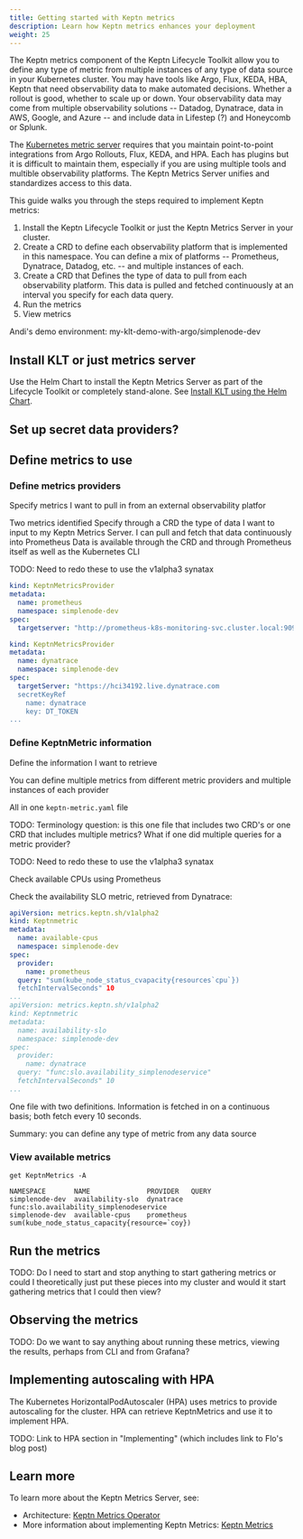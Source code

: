 ```yaml
---
title: Getting started with Keptn metrics
description: Learn how Keptn metrics enhances your deployment
weight: 25
---
```


The Keptn metrics component of the Keptn Lifecycle Toolkit
allow you to define any type of metric
from multiple instances of any type of data source in your Kubernetes cluster.
You may have tools like Argo, Flux, KEDA, HBA, Keptn
that need observability data to make automated decisions.
Whether a rollout is good, whether to scale up or down.
Your observability data may come
from multiple observability solutions --
Datadog, Dynatrace, data in AWS, Google, and Azure --
and include data in Lifestep (?) and Honeycomb or Splunk.

The [Kubernetes metric server](https://github.com/kubernetes-sigs/metrics-server)
requires that you maintain point-to-point integrations
from Argo Rollouts, Flux, KEDA, and HPA.
Each has plugins but it is difficult to maintain them,
especially if you are using multiple tools
and multible observability platforms.
The Keptn Metrics Server unifies and standardizes access to this data.

This guide walks you through the steps required
to implement Keptn metrics:

1. Install the Keptn Lifecycle Toolkit
   or just the Keptn Metrics Server in your cluster.
1. Create a CRD to define each observability platform
   that is implemented in this namespace.
   You can define a mix of platforms --
   Prometheus, Dynatrace, Datadog, etc. --
   and multiple instances of each.
1. Create a CRD that Defines
   the type of data to pull from each observability platform.
   This data is pulled and fetched continuously
   at an interval you specify for each data query.
1. Run the metrics
1. View metrics

Andi's demo environment: my-klt-demo-with-argo/simplenode-dev

## Install KLT or just metrics server

Use the Helm Chart to install the Keptn Metrics Server
as part of the Lifecycle Toolkit
or completely stand-alone.
 See
[Install KLT using the Helm Chart](../../install/install.md/#use-helm-chart).

## Set up secret data providers?

## Define metrics to use

### Define metrics providers

Specify metrics I want to pull in from an external observability platfor

Two metrics identified
Specify through a CRD the type of data I want to input to my Keptn Metrics Server.
I can pull and fetch that data continuously into Prometheus
Data is available through the CRD and through Prometheus itself
as well as the Kubernetes CLI

TODO: Need to redo these to use the v1alpha3 synatax

```yaml
kind: KeptnMetricsProvider
metadata:
  name: prometheus
  namespace: simplenode-dev
spec:
  targetserver: "http://prometheus-k8s-monitoring-svc.cluster.local:9090"
```

```yaml
kind: KeptnMetricsProvider
metadata:
  name: dynatrace
  namespace: simplenode-dev
spec:
  targetServer: "https://hci34192.live.dynatrace.com
  secretKeyRef
    name: dynatrace
    key: DT_TOKEN
...
```

### Define KeptnMetric information

Define the information I want to retrieve

You can define multiple metrics from different metric providers
and multiple instances of each provider

All in one `keptn-metric.yaml` file

TODO: Terminology question: is this one file that includes
two CRD's or one CRD that includes multiple metrics?
What if one did multiple queries for a metric provider?

TODO: Need to redo these to use the v1alpha3 synatax

Check available CPUs using Prometheus

Check the availability SLO metric,
retrieved from Dynatrace:

```yaml
apiVersion: metrics.keptn.sh/v1alpha2
kind: Keptnmetric
metadata:
  name: available-cpus
  namespace: simplenode-dev
spec:
  provider:
    name: prometheus
  query: "sum(kube_node_status_cvapacity{resources`cpu`})
  fetchIntervalSeconds" 10
...
apiVersion: metrics.keptn.sh/v1alpha2
kind: Keptnmetric
metadata:
  name: availability-slo
  namespace: simplenode-dev
spec:
  provider:
    name: dynatrace
  query: "func:slo.availability_simplenodeservice"
  fetchIntervalSeconds" 10
...
```

One file with two definitions.
Information is fetched in on a continuous basis;
both fetch every 10 seconds.

Summary: you can define any type of metric
from any data source

### View available metrics

```shell
get KeptnMetrics -A
```

```shell
NAMESPACE       NAME              PROVIDER   QUERY
simplenode-dev  availability-slo  dynatrace  func:slo.availability_simplenodeservice
simplenode-dev  available-cpus    prometheus sum(kube_node_status_capacity{resource=`coy})
```

## Run the metrics

TODO: Do I need to start and stop anything to start gathering metrics
or could I theoretically just put these pieces into my cluster
and would it start gathering metrics that I could then view?

## Observing the metrics

TODO: Do we want to say anything about running these metrics,
viewing the results, perhaps from CLI and from Grafana?

## Implementing autoscaling with HPA

The Kubernetes HorizontalPodAutoscaler (HPA)
uses metrics to provide autoscaling for the cluster.
HPA can retrieve KeptnMetrics and use it to implement HPA.

TODO: Link to HPA section in "Implementing"
(which includes link to Flo's blog post)

## Learn more

To learn more about the Keptn Metrics Server, see:

* Architecture:
  [Keptn Metrics Operator](../../concepts/architecture/components/metrics-operator/)
* More information about implementing Keptn Metrics:
  [Keptn Metrics](../../implementing/metrics.md/)
